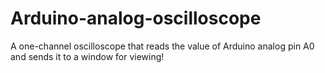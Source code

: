 # Arduino-analog-oscilloscope
A one-channel oscilloscope that reads the value of Arduino analog pin A0 and sends it to a window for viewing!
